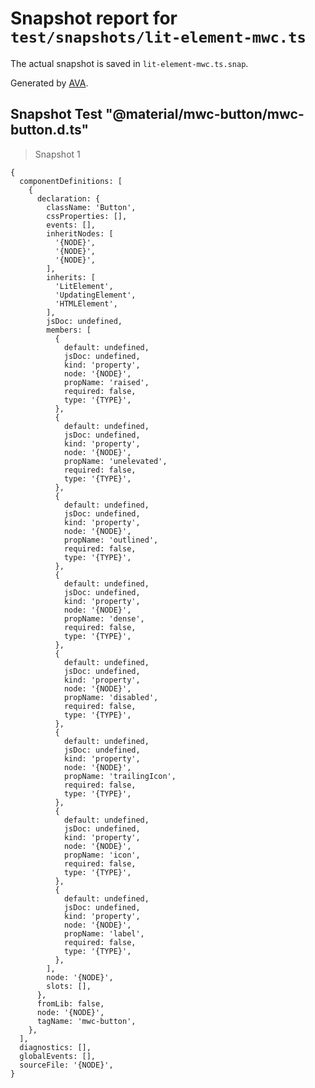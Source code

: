 # Snapshot report for `test/snapshots/lit-element-mwc.ts`

The actual snapshot is saved in `lit-element-mwc.ts.snap`.

Generated by [AVA](https://ava.li).

## Snapshot Test "@material/mwc-button/mwc-button.d.ts"

> Snapshot 1

    {
      componentDefinitions: [
        {
          declaration: {
            className: 'Button',
            cssProperties: [],
            events: [],
            inheritNodes: [
              '{NODE}',
              '{NODE}',
              '{NODE}',
            ],
            inherits: [
              'LitElement',
              'UpdatingElement',
              'HTMLElement',
            ],
            jsDoc: undefined,
            members: [
              {
                default: undefined,
                jsDoc: undefined,
                kind: 'property',
                node: '{NODE}',
                propName: 'raised',
                required: false,
                type: '{TYPE}',
              },
              {
                default: undefined,
                jsDoc: undefined,
                kind: 'property',
                node: '{NODE}',
                propName: 'unelevated',
                required: false,
                type: '{TYPE}',
              },
              {
                default: undefined,
                jsDoc: undefined,
                kind: 'property',
                node: '{NODE}',
                propName: 'outlined',
                required: false,
                type: '{TYPE}',
              },
              {
                default: undefined,
                jsDoc: undefined,
                kind: 'property',
                node: '{NODE}',
                propName: 'dense',
                required: false,
                type: '{TYPE}',
              },
              {
                default: undefined,
                jsDoc: undefined,
                kind: 'property',
                node: '{NODE}',
                propName: 'disabled',
                required: false,
                type: '{TYPE}',
              },
              {
                default: undefined,
                jsDoc: undefined,
                kind: 'property',
                node: '{NODE}',
                propName: 'trailingIcon',
                required: false,
                type: '{TYPE}',
              },
              {
                default: undefined,
                jsDoc: undefined,
                kind: 'property',
                node: '{NODE}',
                propName: 'icon',
                required: false,
                type: '{TYPE}',
              },
              {
                default: undefined,
                jsDoc: undefined,
                kind: 'property',
                node: '{NODE}',
                propName: 'label',
                required: false,
                type: '{TYPE}',
              },
            ],
            node: '{NODE}',
            slots: [],
          },
          fromLib: false,
          node: '{NODE}',
          tagName: 'mwc-button',
        },
      ],
      diagnostics: [],
      globalEvents: [],
      sourceFile: '{NODE}',
    }
